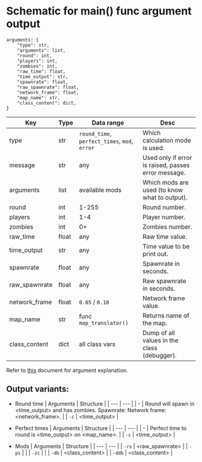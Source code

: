 # Schematic for main() func argument output
```
arguments: {
    "type": str,
    "arguments": list,
    "round": int,
    "players": int,
    "zombies": int,
    "raw_time": float,
    "time_output": str,
    "spawnrate": float,
    "raw_spawnrate": float,
    "network_frame": float,
    "map_name": str,
    "class_content": dict,
}
```
| Key | Type | Data range | Desc |
| --- | --- | --- | --- |
| type | str | `round_time`, `perfect_times`, `mod`, `error` | Which calculation mode is used. |
| message | str | any | Used only if error is raised, passes error message. |
| arguments | list | available mods | Which mods are used (to know what to output). |
| round | int | 1-255 | Round number. |
| players | int | 1-4 | Player number. |
| zombies | int | 0+ | Zombies number. |
| raw_time | float | any | Raw time value. |
| time_output | str | any | Time value to be print out. |
| spawnrate | float | any | Spawnrate in seconds. |
| raw_spawnrate | float | any | Raw spawnrate in seconds. |
| network_frame | float | `0.05` / `0.10` | Network frame value. |
| map_name | str | func `map_translator()` | Returns name of the map. |
| class_content | dict | all class vars | Dump of all values in the class (debugger). |

Refer to [this](https://github.com/Zi0MIX/ZM-RoundCalculator/blob/main/ARGUMENTS.MD) document for argument explanation.

## Output variants:
- Round time
| Arguments | Structure |
| --- | --- |
| - | Round <round> will spawn in <time_output> and has <zombies> zombies. Spawnrate: <spawnrate> Network frame: <network_frame>. |
| `-c` | <time_output> |

- Perfect times
| Arguments | Structure |
| --- | --- |
| - | Perfect time to round <round> is <time_output> on <map_name>. |
| `-c` | <time_output> |

- Mods
| Arguments | Structure |
| --- | --- |
| `-rs` | <raw_spawnrate> |
| `-ps` | <spawnrate> |
| `-zc` | <zombies> |
| `-db` | <class_content> |
| `-ddb` | <class_content> |